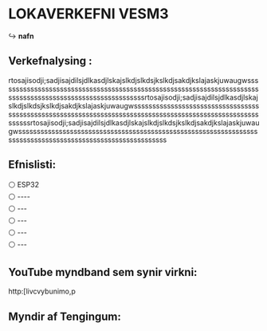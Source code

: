 # LOKAVERKEFNI VESM3

↪️   **nafn** 

## Verkefnalysing :
rtosajisodji;sadjisajdilsjdlkasdjlskajslkdjslkdsjkslkdjsakdjkslajaskjuwaugwssssssssssssssssssssssssssssssssssssssssssssssssssssssssssssssssssssssssssssssssssssssssssssssssssssssssssssrtosajisodji;sadjisajdilsjdlkasdjlskajslkdjslkdsjkslkdjsakdjkslajaskjuwaugwssssssssssssssssssssssssssssssssssssssssssssssssssssssssssssssssssssssssssssssssssssssssssssssssssssssssssssrtosajisodji;sadjisajdilsjdlkasdjlskajslkdjslkdsjkslkdjsakdjkslajaskjuwaugwssssssssssssssssssssssssssssssssssssssssssssssssssssssssssssssssssssssssssssssssssssssssssssssssssssssssssss

## Efnislisti:
⚪ ESP32 <br>
⚪ ---- <br>
⚪ --- <br>
⚪ --- <br>
⚪ --- <br>
⚪ --- <br>

## YouTube myndband sem synir virkni: <br>
http:[livcvybunimo,p


## Myndir af Tengingum:



